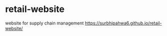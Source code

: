 # retail-website
website for supply chain management
https://surbhipahwa6.github.io/retail-website/
